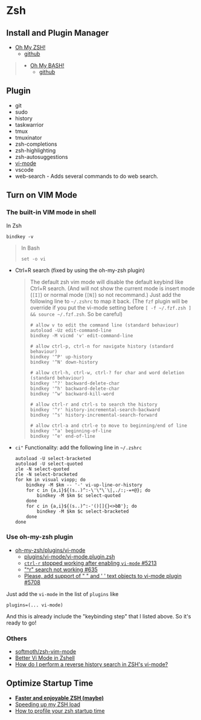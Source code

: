 # Zsh

## Install and Plugin Manager

* [Oh My ZSH!](https://ohmyz.sh/)
  * [github](https://github.com/robbyrussell/oh-my-zsh)

> * [Oh My BASH!](https://ohmybash.github.io/)
>   * [github](https://github.com/ohmybash/oh-my-bash)

## Plugin

* git
* sudo
* history
* taskwarrior
* tmux
* tmuxinator
* zsh-completions
* zsh-highlighting
* zsh-autosuggestions
* [vi-mode](#Use-oh-my-zsh-plugin)
* vscode
* web-search - Adds several commands to do web search.

## Turn on VIM Mode

### The built-in VIM mode in shell

In Zsh

```zshrc
bindkey -v
```

> In Bash
>
> ```bashrc
> set -o vi
> ```

* Ctrl+R search (fixed by using the oh-my-zsh plugin)

    > The default zsh vim mode will disable the default keybind like Ctrl+R search.
    > (And will not show the current mode is insert mode (`[I]`) or normal mode (`[N]`) so not recommand.)
    > Just add the following line to `~/.zshrc` to map it back.
    > (The `fzf` plugin will be override if you put the vi-mode setting before `[ -f ~/.fzf.zsh ] && source ~/.fzf.zsh`. So be careful)
    >
    > ```zshrc
    > # allow v to edit the command line (standard behaviour)
    > autoload -Uz edit-command-line
    > bindkey -M vicmd 'v' edit-command-line
    >
    > # allow ctrl-p, ctrl-n for navigate history (standard behaviour)
    > bindkey '^P' up-history
    > bindkey '^N' down-history
    >
    > # allow ctrl-h, ctrl-w, ctrl-? for char and word deletion (standard behaviour)
    > bindkey '^?' backward-delete-char
    > bindkey '^h' backward-delete-char
    > bindkey '^w' backward-kill-word
    >
    > # allow ctrl-r and ctrl-s to search the history
    > bindkey '^r' history-incremental-search-backward
    > bindkey '^s' history-incremental-search-forward
    >
    > # allow ctrl-a and ctrl-e to move to beginning/end of line
    > bindkey '^a' beginning-of-line
    > bindkey '^e' end-of-line
    > ```

* `ci"` Functionality: add the following line in `~/.zshrc`

    ```zshrc
    autoload -U select-bracketed
    autoload -U select-quoted
    zle -N select-quoted
    zle -N select-bracketed
    for km in visual viopp; do
        bindkey -M $km -- '-' vi-up-line-or-history
        for c in {a,i}${(s..)^:-\'\"\`\|,./:;-=+@}; do
            bindkey -M $km $c select-quoted
        done
        for c in {a,i}${(s..)^:-'()[]{}<>bB'}; do
            bindkey -M $km $c select-bracketed
        done
    done
    ```

### Use oh-my-zsh plugin

* [oh-my-zsh/plugins/vi-mode](https://github.com/robbyrussell/oh-my-zsh/tree/master/plugins/vi-mode)
  * [plugins/vi-mode/vi-mode.plugin.zsh](https://github.com/robbyrussell/oh-my-zsh/blob/master/plugins/vi-mode/vi-mode.plugin.zsh)
  * [`ctrl-r` stopped working after enabling `vi-mode` #5213](https://github.com/robbyrussell/oh-my-zsh/issues/5213)
  * ["^r" search not working #635](https://github.com/robbyrussell/oh-my-zsh/issues/635)
  * [Please, add support of " " and ' ' text objects to vi-mode plugin #5708](https://github.com/robbyrussell/oh-my-zsh/issues/5708)

Just add the `vi-mode` in the list of `plugins` like

```zshrc
plugins=(... vi-mode)
```

And this is already include the "keybinding step" that I listed above. So it's ready to go!

### Others

* [softmoth/zsh-vim-mode](https://github.com/softmoth/zsh-vim-mode)
* [Better Vi Mode in Zshell](http://stratus3d.com/blog/2017/10/26/better-vi-mode-in-zshell/)
* [How do I perform a reverse history search in ZSH's vi-mode?](https://unix.stackexchange.com/questions/44115/how-do-i-perform-a-reverse-history-search-in-zshs-vi-mode)

## Optimize Startup Time

* [**Faster and enjoyable ZSH (maybe)**](https://htr3n.github.io/2018/07/faster-zsh/)
* [Speeding up my ZSH load](https://carlosbecker.com/posts/speeding-up-zsh/)
* [How to profile your zsh startup time](https://esham.io/2018/02/zsh-profiling)
